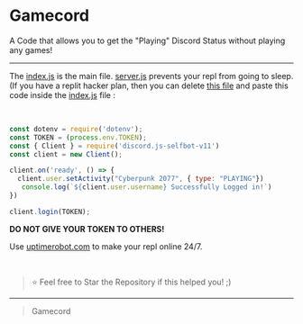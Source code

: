# Gamecord
A Code that allows you to get the "Playing" Discord Status without playing any games!

----

The [index.js](https://github.com/SealedSaucer/Gamecord/blob/main/index.js) is the main file. [server.js](https://github.com/SealedSaucer/Gamecord/blob/main/server.js) prevents your repl from going to sleep. (If you have a replit hacker plan, then you can delete [this file](https://github.com/SealedSaucer/Gamecord/blob/main/server.js) and paste this code inside the [index.js](https://github.com/SealedSaucer/Gamecord/blob/main/index.js) file : 

</br>

```js
const dotenv = require('dotenv');
const TOKEN = (process.env.TOKEN);
const { Client } = require('discord.js-selfbot-v11')
const client = new Client();

client.on('ready', () => { 
  client.user.setActivity("Cyberpunk 2077", { type: "PLAYING"})
   console.log(`${client.user.username} Successfully Logged in!`)
})

client.login(TOKEN);
```



**DO NOT GIVE YOUR TOKEN TO OTHERS!**

Use [uptimerobot.com](https://uptimerobot.com) to make your repl online 24/7.

</br>

> ⭐ Feel free to Star the Repository if this helped you! ;)

----

> Gamecord 

